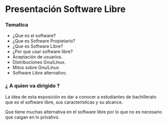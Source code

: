 # **Presentación Software Libre**

### Tematica
* ¿Que es el software?
* ¿Que es Software Propietario?
* ¿Que es Software Libre?
* ¿Por que usar software libre?
* Aceptación de usuarios.
* Distribuciones Gnu/Linux.
* Mitos sobre Gnu/Linux
* Software Libre alternativo.

### ¿ A quien va dirigido ?
La idea de esta exposición es dar a conocer a estudiantes de bachillerato que es el software libre, sus características y su alcance.

Que tiene muchas alternativa en el software libre por lo que no es necesario que caigan en lo privativo.   
